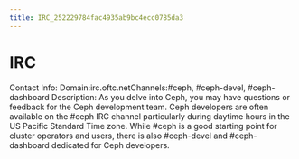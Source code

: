 ```yaml
---
title: IRC_252229784fac4935ab9bc4ecc0785da3
---
```


# IRC

Contact Info: Domain:irc.oftc.netChannels:#ceph, #ceph-devel, #ceph-dashboard
Description: As you delve into Ceph, you may have questions or feedback for the Ceph development team. Ceph developers are often available on the #ceph IRC channel particularly during daytime hours in the US Pacific Standard Time zone. While #ceph is a good starting point for cluster operators and users, there is also #ceph-devel and #ceph-dashboard dedicated for Ceph developers.